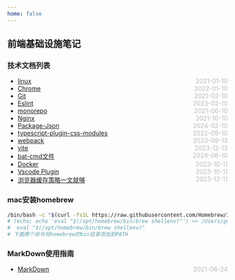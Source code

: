 ```yaml
---
home: false
---
```

## 前端基础设施笔记

### 技术文档列表
* [linux](./linux)  <span style="color:#bbb; float:right">2021-01-10</span>
* [Chrome](./chrome)  <span style="color:#bbb; float:right">2022-01-10</span>
* [Git](./git)  <span style="color:#bbb; float:right">2021-02-10</span>
* [Eslint](./eslint)  <span style="color:#bbb; float:right">2023-02-10</span>
* [monorepo](./monorepo)  <span style="color:#bbb; float:right">2021-06-10</span>
* [Nginx](./nginx)  <span style="color:#bbb; float:right">2021-10-10</span>
* [Package-Json](./package-json)  <span style="color:#bbb; float:right">2024-02-10</span>
* [typescript-plugin-css-modules](./typescript-plugin-css-modules)  <span style="color:#bbb; float:right">2022-09-10</span>
* [webpack](./webpack)  <span style="color:#bbb; float:right">2023-09-13</span>
* [vite](./vite)  <span style="color:#bbb; float:right">2023-12-13</span>
* [bat-cmd文件](./bat-cmd-file)  <span style="color:#bbb; float:right">2024-06-10</span>
* [Docker](./docker)  <span style="color:#bbb; float:right">2023-10-11</span>
* [Vscode Plugin](./vscode-plugin)  <span style="color:#bbb; float:right">2023-10-11</span>
* [浏览器缓存策略一文就够](https://juejin.cn/post/6844903747357769742?utm_source=gold_browser_extension) <span style="color:#bbb; float:right">2023-12-11</span>

### mac安装homebrew
``` bash
/bin/bash -c "$(curl -fsSL https://raw.githubusercontent.com/Homebrew/install/HEAD/install.sh)"
# (echo; echo 'eval "$(/opt/homebrew/bin/brew shellenv)"') >> /Users/guilinli/.zprofile
#  eval "$(/opt/homebrew/bin/brew shellenv)"
# 下面两个命令将homebrew的bin目录添加到PATH
```

### MarkDown使用指南
* [MarkDown](../blog-daily/use-markdown)  <span style="color:#bbb; float:right">2021-06-24</span>
